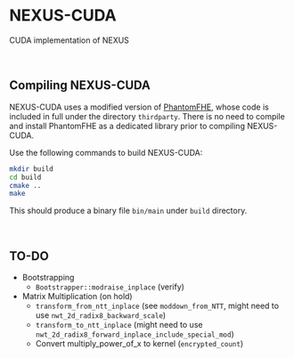 # NEXUS-CUDA
CUDA implementation of NEXUS

<br/>

## Compiling NEXUS-CUDA
NEXUS-CUDA uses a modified version of [PhantomFHE](https://github.com/encryptorion-lab/phantom-fhe/tree/5988c9c0a82ef86934c34a044e54032b94fd5a16), whose code is included in full under the directory `thirdparty`. There is no need to compile and install PhantomFHE as a dedicated library prior to compiling NEXUS-CUDA.

Use the following commands to build NEXUS-CUDA:

```bash
mkdir build
cd build
cmake ..
make
```

This should produce a binary file `bin/main` under `build` directory.

<br>

## TO-DO
- Bootstrapping
  - `Bootstrapper::modraise_inplace` (verify)
- Matrix Multiplication (on hold)
  - `transform_from_ntt_inplace` (see `moddown_from_NTT`, might need to use `nwt_2d_radix8_backward_scale`)
  - `transform_to_ntt_inplace` (might need to use `nwt_2d_radix8_forward_inplace_include_special_mod`)
  - Convert multiply_power_of_x to kernel (`encrypted_count`)
